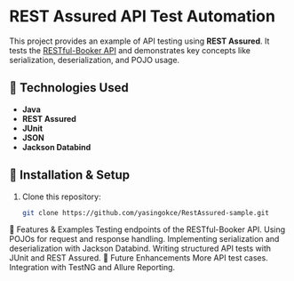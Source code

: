 # REST Assured API Test Automation  

This project provides an example of API testing using **REST Assured**. It tests the [RESTful-Booker API](https://restful-booker.herokuapp.com/) and demonstrates key concepts like serialization, deserialization, and POJO usage.  

## 📌 Technologies Used  
- **Java**  
- **REST Assured**  
- **JUnit**  
- **JSON**  
- **Jackson Databind**  

## 🔧 Installation & Setup  
1. Clone this repository:  
   ```bash
   git clone https://github.com/yasingokce/RestAssured-sample.git
   
📖 Features & Examples
Testing endpoints of the RESTful-Booker API.
Using POJOs for request and response handling.
Implementing serialization and deserialization with Jackson Databind.
Writing structured API tests with JUnit and REST Assured.
🚀 Future Enhancements
More API test cases.
Integration with TestNG and Allure Reporting.
